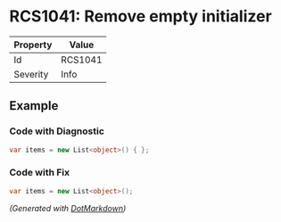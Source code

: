# RCS1041: Remove empty initializer

| Property | Value   |
| -------- | ------- |
| Id       | RCS1041 |
| Severity | Info    |

## Example

### Code with Diagnostic

```csharp
var items = new List<object>() { };
```

### Code with Fix

```csharp
var items = new List<object>();
```


*\(Generated with [DotMarkdown](http://github.com/JosefPihrt/DotMarkdown)\)*